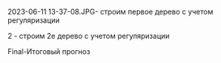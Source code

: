 2023-06-11 13-37-08.JPG- строим первое дерево с учетом регуляризации

2 - строим 2е дерево с учетом регуляризации

Final-Итоговый прогноз 
